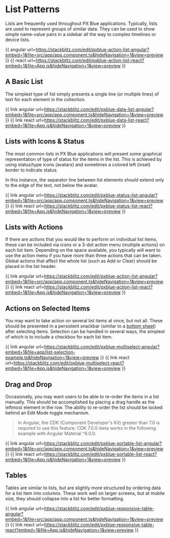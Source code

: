 # List Patterns

Lists are frequently used throughout PX Blue applications. Typically, lists are used to represent groups of similar data. They can be used to show simple name-value pairs in a sidebar all the way to complex timelines or device lists.

{{ angular url=https://stackblitz.com/edit/pxblue-action-list-angular?embed=1&file=src/app/app.component.ts&hideNavigation=1&view=preview }}
{{ react url=https://stackblitz.com/edit/pxblue-action-list-react?embed=1&file=App.js&hideNavigation=1&view=preview }}

## A Basic List

The simplest type of list simply presents a single line (or multiple lines) of text for each element in the collection.

{{ link angular url=https://stackblitz.com/edit/pxblue-data-list-angular?embed=1&file=src/app/app.component.ts&hideNavigation=1&view=preview }}
{{ link react url=https://stackblitz.com/edit/pxblue-data-list-react?embed=1&file=App.js&hideNavigation=1&view=preview }}

## Lists with Icons & Status

The most common lists in PX Blue applications will present some graphical representation of type of status for the items in the list. This is achieved by using status/type icons (avatars) and sometimes a colored left (inset) border to indicate status.

In this instance, the separator line between list elements should extend only to the edge of the text, not below the avatar.


{{ link angular url=https://stackblitz.com/edit/pxblue-status-list-angular?embed=1&file=src/app/app.component.ts&hideNavigation=1&view=preview }}
{{ link react url=https://stackblitz.com/edit/pxblue-status-list-react?embed=1&file=App.js&hideNavigation=1&view=preview }}

## Lists with Actions

If there are actions that you would like to perform on individual list items, these can be included via icons or a 3-dot action menu (multiple actions) on each list item. Depending on the space available, you typically will want to use the action menu if you have more than three actions that can be taken. Global actions that affect the whole list (such as Add or Clear) should be placed in the list header.

{{ link angular url=https://stackblitz.com/edit/pxblue-action-list-angular?embed=1&file=src/app/app.component.ts&hideNavigation=1&view=preview }}
{{ link react url=https://stackblitz.com/edit/pxblue-action-list-react?embed=1&file=App.js&hideNavigation=1&view=preview }}

## Actions on Selected Items

You may want to take action on several list items at once, but not all. These should be presented in a persistent snackbar (similar to a [bottom sheet](/patterns/overlay)) after selecting items. Selection can be handled in several ways, the simplest of which is to include a checkbox for each list item.

{{ link angular url=https://stackblitz.com/edit/pxblue-multiselect-angular?embed=1&file=app/list-selection-example.ts&hideNavigation=1&view=preview }}
{{ link react url=https://stackblitz.com/edit/pxblue-multiselect-react?embed=1&file=App.js&hideNavigation=1&view=preview }}

## Drag and Drop

Occasionally, you may want users to be able to re-order the items in a list manually. This should be accomplished by placing a drag handle as the leftmost element in the row. The ability to re-order the list should be locked behind an Edit Mode toggle mechanism.

>In Angular, the CDK (Component Developer's Kit) greater than 7.0 is required to use this feature.  CDK 7.0.0-beta works in the following example with Angular Material ^6.0.0.

{{ link angular url=https://stackblitz.com/edit/pxblue-sortable-list-angular?embed=1&file=src/app/app.component.ts&hideNavigation=1&view=preview }}
{{ link react url=https://stackblitz.com/edit/pxblue-sortable-list-react?embed=1&file=App.js&hideNavigation=1&view=preview }}

## Tables

Tables are similar to lists, but are slightly more structured by ordering data for a list item into columns. These work well on larger screens, but at mobile size, they should collapse into a list for better formatting.


{{ link angular url=https://stackblitz.com/edit/pxblue-responsive-table-angular?embed=1&file=src/app/app.component.ts&hideNavigation=1&view=preview }}
{{ link react url=https://stackblitz.com/edit/pxblue-responsive-table-react?embed=1&file=App.js&hideNavigation=1&view=preview }}

